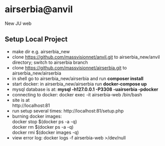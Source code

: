 # airserbia@anvil

New JU web

## Setup Local Project

- make dir e.g. airserbia_new
- clone https://github.com/massvisionnet/anvil.git to airserbia_new/anvil directory; switch to airserbia branch
- clone https://github.com/massvisionnet/airserbia.git to airserbia_new/airserbia
- in shell go to airserbia_new/airserbia and run __composer install__ 
- start docker: in airserbia_new/airserbia run __docker-compose up__
- mysql database is at: __mysql -h127.0.0.1 -P3308 -uairserbia -pdocker__
- connecting to docker: docker exec -it airserbia-web /bin/bash
- site is at  
  http://localhost:81
- run setup several times:
  http://localhost:81/setup.php
- burning docker images: <br>
      docker stop $(docker ps -a -q)  <br>
      docker rm $(docker ps -a -q) <br>
      docker rmi $(docker images -q) <br>
- view error log:
  docker logs -f airserbia-web >/dev/null
